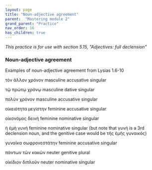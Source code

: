 ```yaml
---
layout: page
title: "Noun-adjective agreement"
parent:  "Mastering module 2"
grand_parent: "Practice"
nav_order: 16
has_children: true
---
```




*This practice is for use with section 5.15, "Adjectives: full declension"*




### Noun-adjective agreement

Examples of noun-adjective agreement from Lysias 1.6-10

τὸν ἄλλον χρόνον masculine accusative singular

τῷ πρώτῳ χρόνῳ masculine dative singular

πολὺν χρόνον masculine accusative singular

οἰκειότητα μεγίστην feminine accusative singular

οἰκονόμος δεινή feminine nominative singular

ἡ ἐμὴ γυνή feminine nominative singular (but note that γυνή is a 3rd declension noun, and the genitive case would be τῆς ἐμῆς γυναικός)

γυναῖκα σωφρονεστάτην feminine accusative singular

πάντων τῶν κακῶν neuter genitive plural

οἰκίδιον διπλοῦν neuter nominative singular


